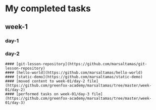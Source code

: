 # My completed tasks

## week-1

### day-1
### day-2

	#### [git-lesson-repository](https://github.com/marsaltamas/git-lesson-repository)
	#### [hello-world](https://github.com/marsaltamas/hello-world)
	#### [static-demo](https://github.com/marsaltamas/static-demo)
	#### [moved content to week-01/day-2 file](https://github.com/greenfox-academy/marsaltamas/tree/master/week-01/day-2)
	#### [performed tasks on week-01/day-3 file](https://github.com/greenfox-academy/marsaltamas/tree/master/week-01/day-3)

